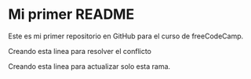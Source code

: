 # Mi primer README
Este es mi primer repositorio en GitHub para el curso de freeCodeCamp.

Creando esta linea para resolver el conflicto

Creando esta linea para actualizar solo esta rama.
